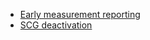 
- [Early measurement reporting](Early%20measurement%20reporting.md)
- [SCG deactivation](./SCG%20deactivation.md)
